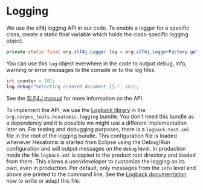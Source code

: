 # Logging

We use the slf4j logging API in our code.
To enable a logger for a specific class, create a static final variable which holds the class-specific logging object.

```java
private static final org.slf4j.Logger log = org.slf4j.LoggerFactory.getLogger(MyClass.class);
```

You can use this `log` object everwhere in the code to output debug, info, warning or error messages to the console or to the log files. 

```java
int counter = 101;
log.debug("Selecting created document {}.", 101);
```

See the [SLF4J manual](https://www.slf4j.org/manual.html) for more information on the API.

To implement the API, we use the [Logback library](https://logback.qos.ch/) in the `org.corpus_tools.hexatomic.logging` bundle.
You don't need this bundle as a dependency and it is possible we might use a different implementation later on.
For testing and debugging purposes, there is a `logback-test.xml` file in the root of the logging bundle. 
This configuration file is loaded whenever Hexatomic is started from Eclipse using the Debug/Run configuration and will output messages on the `debug` level.
In production mode the file `logback.xml` is copied to the product root directory and loaded from there.
This allows a user/developer to customize the logging on its own, even in production.
Per default, only messages from the `info` level and above are printed to the command line.
See the [Logback documentation](https://logback.qos.ch/manual/configuration.html) how to write or adapt this file.
